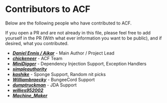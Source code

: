 # Contributors to ACF
Below are the following people who have contributed to ACF.

If you open a PR and are not already in this file, please feel free to add yourself in the PR (With what ever information you want to be public), and if desired, what you contributed.

* [***Daniel Ennis / Aikar***](https://github.com/aikar/commands/commits?author=aikar) - Main Author / Project Lead
* [***chickeneer***](https://github.com/aikar/commands/commits?author=chickeneer) - ACF Team 
* [***MiniDigger***](https://github.com/aikar/commands/commits?author=MiniDigger) - Dependency Injection Support, Exception Handlers
* [***simpleauthority***](https://github.com/aikar/commands/commits?author=simpleauthority)
* [***kashike***](https://github.com/aikar/commands/commits?author=kashike) - Sponge Support, Random nit picks
* [***Williambraecky***](https://github.com/aikar/commands/commits?author=Williambraecky) - BungeeCord Support
* [***dumptruckman***](https://github.com/aikar/commands/commits?author=dumptruckman) - JDA Support
* [***willies952002***](https://github.com/aikar/commands/commits?author=willies952002)
* [***Machine_Maker***](https://github.com/aikar/commands/commits?author=Machine-Maker)
